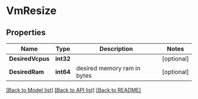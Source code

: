 # VmResize

## Properties

Name | Type | Description | Notes
------------ | ------------- | ------------- | -------------
**DesiredVcpus** | **int32** |  | [optional] 
**DesiredRam** | **int64** | desired memory ram in bytes | [optional] 

[[Back to Model list]](../README.md#documentation-for-models) [[Back to API list]](../README.md#documentation-for-api-endpoints) [[Back to README]](../README.md)


